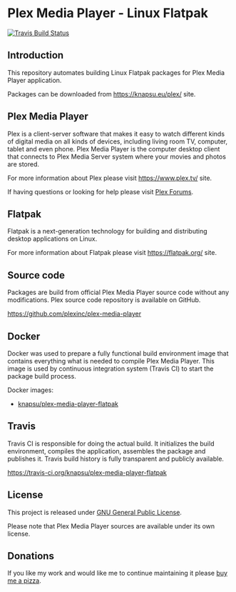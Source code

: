 # Plex Media Player - Linux Flatpak

[![Travis Build Status](https://travis-ci.org/knapsu/plex-media-player-flatpak.svg?branch=master)](https://travis-ci.org/knapsu/plex-media-player-flatpak)

## Introduction

This repository automates building Linux Flatpak packages for Plex Media Player application.

Packages can be downloaded from https://knapsu.eu/plex/ site.

## Plex Media Player

Plex is a client-server software that makes it easy to watch different kinds of digital media on all kinds of devices, including living room TV, computer, tablet and even phone.
Plex Media Player is the computer desktop client that connects to Plex Media Server system where your movies and photos are stored.

For more information about Plex please visit https://www.plex.tv/ site.

If having questions or looking for help please visit [Plex Forums](https://forums.plex.tv/).

## Flatpak

Flatpak is a next-generation technology for building and distributing desktop applications on Linux.

For more information about Flatpak please visit https://flatpak.org/ site.

## Source code

Packages are build from official Plex Media Player source code without any modifications. Plex source code repository is available on GitHub.

https://github.com/plexinc/plex-media-player

## Docker

Docker was used to prepare a fully functional build environment image that contains everything what is needed to compile Plex Media Player. This image is used by continuous integration system (Travis CI) to start the package build process.

Docker images:
- [knapsu/plex-media-player-flatpak](https://hub.docker.com/r/knapsu/plex-media-player-flatpak/)

## Travis

Travis CI is responsible for doing the actual build. It initializes the build environment, compiles the application, assembles the package and publishes it. Travis build history is fully transparent and publicly available.

https://travis-ci.org/knapsu/plex-media-player-flatpak

## License

This project is released under [GNU General Public License](https://opensource.org/licenses/GPL-3.0).

Please note that Plex Media Player sources are available under its own license.

## Donations

If you like my work and would like me to continue maintaining it please [buy me a pizza](https://www.paypal.me/knapsu).

